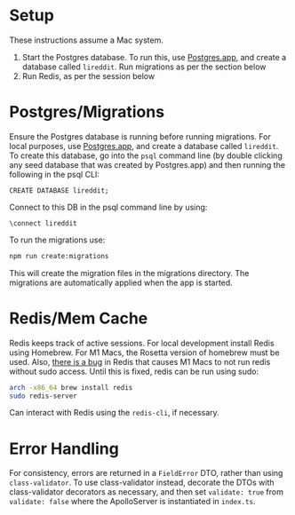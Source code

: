 # Setup
These instructions assume a Mac system.

1. Start the Postgres database. To run this, use [Postgres.app](https://postgresapp.com/documentation/), and create a database called `lireddit`. Run migrations as per the section below
2. Run Redis, as per the session below

# Postgres/Migrations
Ensure the Postgres database is running before running migrations. For local purposes, use [Postgres.app](https://postgresapp.com/documentation/), and create a database called `lireddit`. To create this database, go into the `psql` command line (by double clicking any seed database that was created by Postgres.app) and then running the following in the psql CLI:

```psql
CREATE DATABASE lireddit;
```

Connect to this DB in the psql command line by using:

```psql
\connect lireddit
```

To run the migrations use:

```bash
npm run create:migrations
```

This will create the migration files in the migrations directory. The migrations are automatically applied when the app is started.

# Redis/Mem Cache
Redis keeps track of active sessions. For local development install Redis using Homebrew. For M1 Macs, the Rosetta version of homebrew must be used. Also, [there is a bug](https://github.com/redis/redis/issues/8062) in Redis that causes M1 Macs to not run redis without sudo access. Until this is fixed, redis can be run using sudo:

```bash
arch -x86_64 brew install redis
sudo redis-server
```

Can interact with Redis using the `redis-cli`, if necessary.

# Error Handling
For consistency, errors are returned in a `FieldError` DTO, rather than using `class-validator`. To use class-validator instead, decorate the DTOs with class-validator decorators as necessary, and then set `validate: true` from `validate: false` where the ApolloServer is instantiated in `index.ts`.